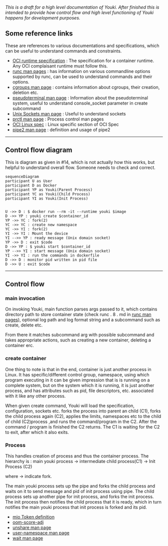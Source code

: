 _This is a draft for a high level documentation of Youki. After finished this is intended to provide how control flow and high level functioning of Youki happens for development purposes._

## Some reference links

These are references to various documentations and specifications, which can be useful to understand commands and constraints.

- [OCI runtime specification] : The specification for a container runtime. Any OCI complaisant runtime must follow this.
- [runc man pages] : has information on various commandline options supported by runc, can be used to understand commands and their options.
- [cgroups man page](https://man7.org/linux/man-pages/man7/cgroups.7.html) : contains information about cgroups, their creation, deletion etc.
- [pseudoterminal man page](https://man7.org/linux/man-pages/man7/pty.7.html) : Information about the pseudoterminal system, useful to understand console_socket parameter in create subcommand
- [Unix Sockets man page](https://man7.org/linux/man-pages/man7/unix.7.html) : Useful to understand sockets
- [prctl man page](https://man7.org/linux/man-pages/man2/prctl.2.html) : Process control man pages
- [OCI Linux spec](https://github.com/opencontainers/runtime-spec/blob/master/config-linux.md) : Linux specific section of OCI Spec
- [pipe2 man page](https://man7.org/linux/man-pages/man2/pipe.2.html) : definition and usage of pipe2

---

## Control flow diagram

This is diagram as given in #14, which is not actually how this works, but helpful to understand overall flow. Someone needs to check and correct.

```mermaid
sequenceDiagram
participant U as User
participant D as Docker
participant YP as Youki(Parent Process)
participant YC as Youki(Child Process)
participant YI as Youki(Init Process)


U ->> D : $ docker run --rm -it --runtime youki $image
D ->> YP : youki create $container_id
YP ->> YC : fork(2)
YC ->> YC : create new namespace
YC ->> YI : fork(2)
YI ->> YI : Mount the device
YI -->> YP : ready message (Unix domain socket)
YP ->> D : exit $code
D ->> YP : $ youki start $container_id
YP -->> YI : start message (Unix domain socket)
YI ->> YI : run the commands in dockerfile
D ->> D : monitor pid written in pid file
D ->> U : exit $code

```

---

## Control flow

### main invocation

On invoking Youki, main function parses args passed to it, which contains directory path to store container state (check runc . 8 . md in [runc man pages]), optional log path and log format string and a subcommand such as create, delete etc.

From there it matches subcommand arg with possible subcommand and takes appropriate actions, such as creating a new container, deleting a container erc.

### create container

One thing to note is that in the end, container is just another process in Linux. It has specific/different control group, namespace, using which program executing in it can be given impression that is is running on a complete system, but on the system which it is running, it is just another process, and has attributes such as pid, file descriptors, etc. associated with it like any other process.

When given create command, Youki will load the specification, configuration, sockets etc.
forks the process into parent an child (C1), forks the child process again (C2), applies the limits, namespaces etc to the child of child (C2)process ,and runs the command/program in the C2. After the command / program is finished the C2 returns. The C1 is waiting for the C2 to exit, after which it also exits.

### Process

This handles creation of process and thus the container process. The hierarchy is :
main youki process -> intermediate child process(C1) -> Init Process (C2)

where -> indicate fork.

The main youki process sets up the pipe and forks the child process and waits on it to send message and pid of init process using pipe. The child process sets up another pipe for init process, and forks the init process. The init process then notifies the child process that it is ready, which in turn notifies the main youki process that init process is forked and its pid.

- [mio Token definition](https://docs.rs/mio/0.7.11/mio/struct.Token.html)
- [oom-score-adj](https://dev.to/rrampage/surviving-the-linux-oom-killer-2ki9)
- [unshare man page](https://man7.org/linux/man-pages/man1/unshare.1.html)
- [user-namespace man page](https://man7.org/linux/man-pages/man7/user_namespaces.7.html)
- [wait man page](https://man7.org/linux/man-pages/man3/wait.3p.html)

[oci runtime specification]: https://github.com/opencontainers/runtime-spec/blob/master/runtime.md
[runc man pages]: (https://github.com/opencontainers/runc/blob/master/man/runc.8.md)
